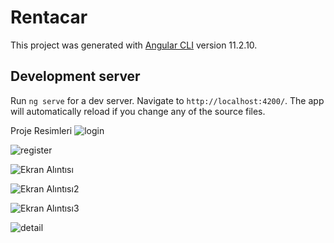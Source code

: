# Rentacar

This project was generated with [Angular CLI](https://github.com/angular/angular-cli) version 11.2.10.

## Development server

Run `ng serve` for a dev server. Navigate to `http://localhost:4200/`. The app will automatically reload if you change any of the source files.


Proje Resimleri
![login](https://user-images.githubusercontent.com/58356559/117742976-8ffde700-b20e-11eb-8c28-88f3dc9f626c.PNG)

![register](https://user-images.githubusercontent.com/58356559/117742944-84122500-b20e-11eb-9fe6-f6b5b91e921c.PNG)

![Ekran Alıntısı](https://user-images.githubusercontent.com/58356559/117742950-870d1580-b20e-11eb-8b2d-ec02211ba50a.PNG)

![Ekran Alıntısı2](https://user-images.githubusercontent.com/58356559/117742958-8b393300-b20e-11eb-8e69-565474cf10ac.PNG)

![Ekran Alıntısı3](https://user-images.githubusercontent.com/58356559/117742969-8e342380-b20e-11eb-8534-3eb42f8931f0.PNG)

![detail](https://user-images.githubusercontent.com/58356559/117744897-2b448b80-b212-11eb-9970-71ae22f9feba.PNG)



